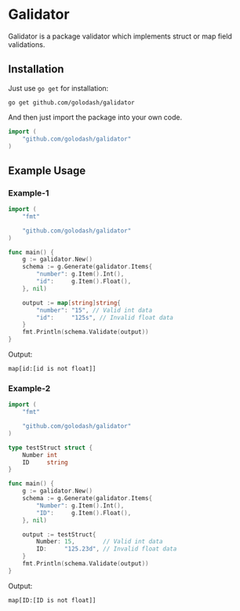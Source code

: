 # Galidator

Galidator is a package validator which implements struct or map field validations.

## Installation

Just use `go get` for installation:

```
go get github.com/golodash/galidator
```

And then just import the package into your own code.

```go
import (
	"github.com/golodash/galidator"
)
```

## Example Usage

### Example-1

```go
import (
	"fmt"

	"github.com/golodash/galidator"
)

func main() {
	g := galidator.New()
	schema := g.Generate(galidator.Items{
		"number": g.Item().Int(),
		"id":     g.Item().Float(),
	}, nil)

	output := map[string]string{
		"number": "15", // Valid int data
		"id":     "125s", // Invalid float data
	}
	fmt.Println(schema.Validate(output))
}
```

Output:
```
map[id:[id is not float]]
```

### Example-2

```go
import (
	"fmt"

	"github.com/golodash/galidator"
)

type testStruct struct {
	Number int
	ID     string
}

func main() {
	g := galidator.New()
	schema := g.Generate(galidator.Items{
		"Number": g.Item().Int(),
		"ID":     g.Item().Float(),
	}, nil)

	output := testStruct{
		Number: 15,        // Valid int data
		ID:     "125.23d", // Invalid float data
	}
	fmt.Println(schema.Validate(output))
}
```

Output:
```
map[ID:[ID is not float]]
```
